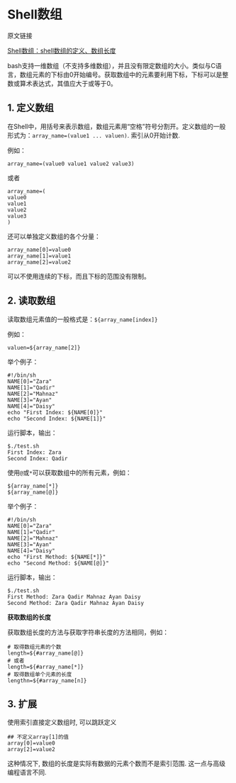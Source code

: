 # Shell数组

原文链接

[Shell数组：shell数组的定义、数组长度](http://c.biancheng.net/cpp/view/7002.html)

bash支持一维数组（不支持多维数组），并且没有限定数组的大小。类似与C语言，数组元素的下标由0开始编号。获取数组中的元素要利用下标，下标可以是整数或算术表达式，其值应大于或等于0。

## 1. 定义数组

在Shell中，用括号来表示数组，数组元素用“空格”符号分割开。定义数组的一般形式为：`array_name=(value1 ... valuen)`. 索引从0开始计数.

例如：

```
array_name=(value0 value1 value2 value3)
```

或者

```
array_name=(
value0
value1
value2
value3
)
```

还可以单独定义数组的各个分量：

```
array_name[0]=value0
array_name[1]=value1
array_name[2]=value2
```

可以不使用连续的下标，而且下标的范围没有限制。

## 2. 读取数组

读取数组元素值的一般格式是：`${array_name[index]}`

例如：

```
valuen=${array_name[2]}
```

举个例子：

```
#!/bin/sh
NAME[0]="Zara"
NAME[1]="Qadir"
NAME[2]="Mahnaz"
NAME[3]="Ayan"
NAME[4]="Daisy"
echo "First Index: ${NAME[0]}"
echo "Second Index: ${NAME[1]}"
```

运行脚本，输出：

```
$./test.sh
First Index: Zara
Second Index: Qadir
```

使用`@`或`*`可以获取数组中的所有元素，例如：

```
${array_name[*]}
${array_name[@]}
```

举个例子：

```
#!/bin/sh
NAME[0]="Zara"
NAME[1]="Qadir"
NAME[2]="Mahnaz"
NAME[3]="Ayan"
NAME[4]="Daisy"
echo "First Method: ${NAME[*]}"
echo "Second Method: ${NAME[@]}"
```

运行脚本，输出：

```
$./test.sh
First Method: Zara Qadir Mahnaz Ayan Daisy
Second Method: Zara Qadir Mahnaz Ayan Daisy
```

**获取数组的长度**

获取数组长度的方法与获取字符串长度的方法相同，例如：

```
# 取得数组元素的个数
length=${#array_name[@]}
# 或者
length=${#array_name[*]}
# 取得数组单个元素的长度
lengthn=${#array_name[n]}
```

## 3. 扩展

使用索引直接定义数组时, 可以跳跃定义

```
## 不定义array[1]的值
array[0]=value0
array[2]=value2
```

这种情况下, 数组的长度是实际有数据的元素个数而不是索引范围. 这一点与高级编程语言不同.